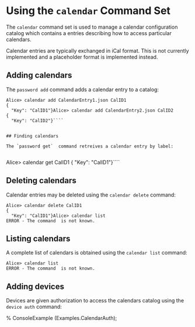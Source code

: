 
# Using the `calendar` Command Set

The `calendar` command set is used to manage a calendar configuration catalog which contains
a entries describing how to access particular calendars.

Calendar entries are typically exchanged in iCal format. This is not currently
implemented and a placeholder format is implemented instead.

## Adding calendars

The `password add` command adds a calendar entry to a catalog:


````
Alice> calendar add CalendarEntry1.json CalID1
{
  "Key": "CalID1"}Alice> calendar add CalendarEntry2.json CalID2
{
  "Key": "CalID2"}````


## Finding calendars

The `password get`  command retreives a calendar entry by label:


````
Alice> calendar get CalID1
{
  "Key": "CalID1"}````

## Deleting calendars

Calendar entries may be deleted using the  `calendar delete` command:


````
Alice> calendar delete CalID1
{
  "Key": "CalID1"}Alice> calendar list
ERROR - The command  is not known.
````

## Listing calendars

A complete list of calendars is obtained using the  `calendar list` command:


````
Alice> calendar list
ERROR - The command  is not known.
````

## Adding devices

Devices are given authorization to access the calendars catalog using the 
 `device auth` command:

 %  ConsoleExample (Examples.CalendarAuth);


